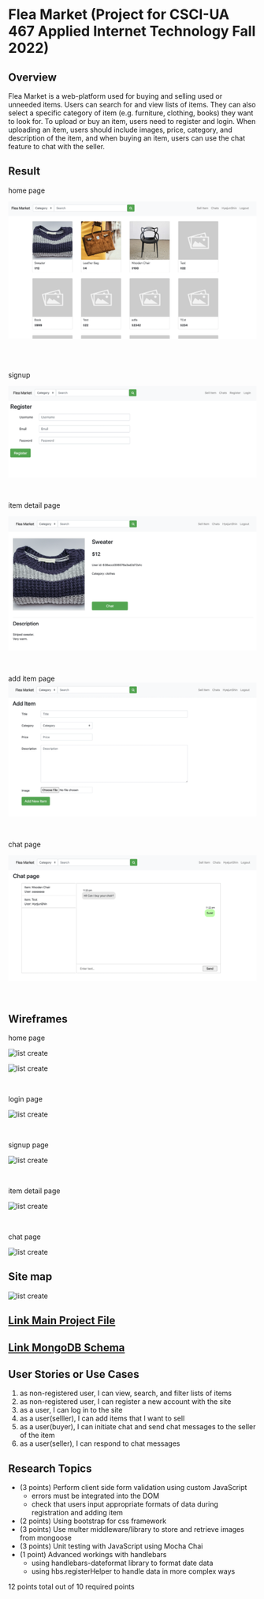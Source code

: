 # Flea Market (Project for CSCI-UA 467 Applied Internet Technology Fall 2022)

## Overview

Flea Market is a web-platform used for buying and selling used or unneeded items. Users can search for and view lists of items. They can also select a specific category of item (e.g. furniture, clothing, books) they want to look for. To upload or buy an item, users need to register and login. When uploading an item, users should include images, price, category, and description of the item, and when buying an item, users can use the chat feature to chat with the seller.

## Result

home page

![list create](https://github.com/HyejunShin/FleaMarket-Web-Project/blob/main/documentation/home.png)

<br /><br />

signup

![list create](https://github.com/HyejunShin/FleaMarket-Web-Project/blob/main/documentation/signup.png)

<br />

item detail page

![list create](https://github.com/HyejunShin/FleaMarket-Web-Project/blob/main/documentation/item-detail.png)

<br />

add item page
![list create](https://github.com/HyejunShin/FleaMarket-Web-Project/blob/main/documentation/add-item.png)

<br />

chat page

![list create](https://github.com/HyejunShin/FleaMarket-Web-Project/blob/main/documentation/chat.png)

<br />

## Wireframes

home page

![list create](https://github.com/nyu-csci-ua-0467-001-002-fall-2022/final-project-HyejunShin/blob/master/documentation/Untitled%20presentation.png)

![list create](https://github.com/nyu-csci-ua-0467-001-002-fall-2022/final-project-HyejunShin/blob/master/documentation/Untitled%20presentation%20(1).png)

<br />

login page

![list create](https://github.com/nyu-csci-ua-0467-001-002-fall-2022/final-project-HyejunShin/blob/master/documentation/Untitled%20presentation%20(2).png)

<br />

signup page

![list create](https://github.com/nyu-csci-ua-0467-001-002-fall-2022/final-project-HyejunShin/blob/master/documentation/Untitled%20presentation%20(3).png)

<br />

item detail page

![list create](https://github.com/nyu-csci-ua-0467-001-002-fall-2022/final-project-HyejunShin/blob/master/documentation/Untitled%20presentation%20(8).png)

<br />

chat page

![list create](https://github.com/nyu-csci-ua-0467-001-002-fall-2022/final-project-HyejunShin/blob/master/documentation/Untitled%20presentation%20(7).png)

## Site map

![list create](https://github.com/nyu-csci-ua-0467-001-002-fall-2022/final-project-HyejunShin/blob/master/documentation/Untitled%20presentation%20(9).png)

## [Link Main Project File](app.mjs) 
## [Link MongoDB Schema](db.mjs) 

## User Stories or Use Cases

1. as non-registered user, I can view, search, and filter lists of items
2. as non-registered user, I can register a new account with the site
3. as a user, I can log in to the site
4. as a user(selller), I can add items that I want to sell
5. as a user(buyer), I can initiate chat and send chat messages to the seller of the item 
6. as a user(seller), I can respond to chat messages

## Research Topics

* (3 points) Perform client side form validation using custom JavaScript
    * errors must be integrated into the DOM
    * check that users input appropriate formats of data during registration and adding item
* (2 points) Using bootstrap for css framework
* (3 points) Use multer middleware/library to store and retrieve images from mongoose
* (3 points) Unit testing with JavaScript using Mocha Chai
* (1 point) Advanced workings with handlebars
  * using handlebars-dateformat library to format date data
  * using hbs.registerHelper to handle data in more complex ways


12 points total out of 10 required points

